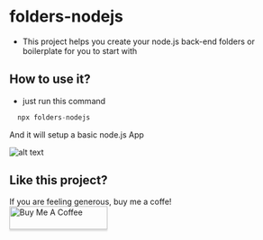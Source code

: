 # folders-nodejs

- This project helps you create your node.js back-end folders or boilerplate for you to start with

## How to use it?

- just run this command

```ts
  npx folders-nodejs
```

And it will setup a basic node.js App

![alt text](https://github.com/Hamza-Hasnni/mkdir-node/images/main/structer.png?raw=true)

## Like this project?

If you are feeling generous, buy me a coffe!<br>
<a href="https://www.buymeacoffee.com/time4coding" target="_blank"><img src="https://www.buymeacoffee.com/assets/img/custom_images/orange_img.png" alt="Buy Me A Coffee" style="height: 41px !important;width: 174px !important;box-shadow: 0px 3px 2px 0px rgba(190, 190, 190, 0.5) !important;-webkit-box-shadow: 0px 3px 2px 0px rgba(190, 190, 190, 0.5) !important;" ></a>
